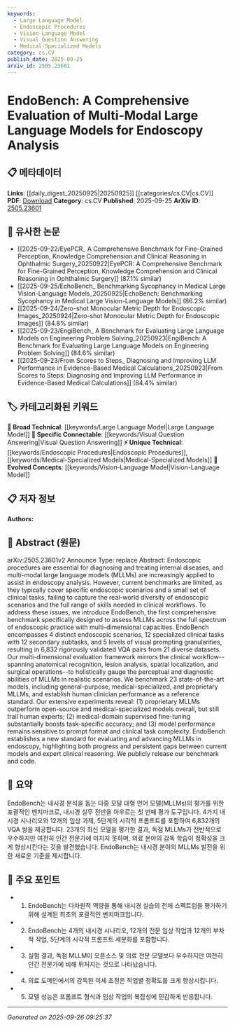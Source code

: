 ```yaml
---
keywords:
  - Large Language Model
  - Endoscopic Procedures
  - Vision-Language Model
  - Visual Question Answering
  - Medical-Specialized Models
category: cs.CV
publish_date: 2025-09-25
arxiv_id: 2505.23601
---
```


<!-- KEYWORD_LINKING_METADATA:
{
  "processed_timestamp": "2025-09-26T09:25:37.337133",
  "vocabulary_version": "1.0",
  "selected_keywords": [
    "Large Language Model",
    "Endoscopic Procedures",
    "Vision-Language Model",
    "Visual Question Answering",
    "Medical-Specialized Models"
  ],
  "rejected_keywords": [],
  "similarity_scores": {
    "Large Language Model": 0.82,
    "Endoscopic Procedures": 0.78,
    "Vision-Language Model": 0.8,
    "Visual Question Answering": 0.79,
    "Medical-Specialized Models": 0.77
  },
  "extraction_method": "AI_prompt_based",
  "budget_applied": true,
  "candidates_json": {
    "candidates": [
      {
        "surface": "Multi-Modal Large Language Models",
        "canonical": "Large Language Model",
        "aliases": [
          "MLLM",
          "Multi-Modal LLM"
        ],
        "category": "broad_technical",
        "rationale": "Connects to the broader concept of language models used in various technical domains.",
        "novelty_score": 0.45,
        "connectivity_score": 0.88,
        "specificity_score": 0.65,
        "link_intent_score": 0.82
      },
      {
        "surface": "Endoscopic Procedures",
        "canonical": "Endoscopic Procedures",
        "aliases": [
          "Endoscopy"
        ],
        "category": "unique_technical",
        "rationale": "Central to the paper's focus on medical applications and specific to the domain of endoscopy.",
        "novelty_score": 0.75,
        "connectivity_score": 0.6,
        "specificity_score": 0.85,
        "link_intent_score": 0.78
      },
      {
        "surface": "Vision-Language Model",
        "canonical": "Vision-Language Model",
        "aliases": [
          "VLM"
        ],
        "category": "evolved_concepts",
        "rationale": "Represents a key area of research in combining visual and textual data processing.",
        "novelty_score": 0.68,
        "connectivity_score": 0.83,
        "specificity_score": 0.72,
        "link_intent_score": 0.8
      },
      {
        "surface": "Visual Question Answering",
        "canonical": "Visual Question Answering",
        "aliases": [
          "VQA"
        ],
        "category": "specific_connectable",
        "rationale": "A specific task that bridges computer vision and natural language processing.",
        "novelty_score": 0.6,
        "connectivity_score": 0.85,
        "specificity_score": 0.78,
        "link_intent_score": 0.79
      },
      {
        "surface": "Medical-Specialized Models",
        "canonical": "Medical-Specialized Models",
        "aliases": [
          "Medical ML Models"
        ],
        "category": "unique_technical",
        "rationale": "Highlights the specialization of models for medical applications, crucial for domain-specific insights.",
        "novelty_score": 0.7,
        "connectivity_score": 0.75,
        "specificity_score": 0.8,
        "link_intent_score": 0.77
      }
    ],
    "ban_list_suggestions": [
      "benchmark",
      "performance",
      "experiment"
    ]
  },
  "decisions": [
    {
      "candidate_surface": "Multi-Modal Large Language Models",
      "resolved_canonical": "Large Language Model",
      "decision": "linked",
      "scores": {
        "novelty": 0.45,
        "connectivity": 0.88,
        "specificity": 0.65,
        "link_intent": 0.82
      }
    },
    {
      "candidate_surface": "Endoscopic Procedures",
      "resolved_canonical": "Endoscopic Procedures",
      "decision": "linked",
      "scores": {
        "novelty": 0.75,
        "connectivity": 0.6,
        "specificity": 0.85,
        "link_intent": 0.78
      }
    },
    {
      "candidate_surface": "Vision-Language Model",
      "resolved_canonical": "Vision-Language Model",
      "decision": "linked",
      "scores": {
        "novelty": 0.68,
        "connectivity": 0.83,
        "specificity": 0.72,
        "link_intent": 0.8
      }
    },
    {
      "candidate_surface": "Visual Question Answering",
      "resolved_canonical": "Visual Question Answering",
      "decision": "linked",
      "scores": {
        "novelty": 0.6,
        "connectivity": 0.85,
        "specificity": 0.78,
        "link_intent": 0.79
      }
    },
    {
      "candidate_surface": "Medical-Specialized Models",
      "resolved_canonical": "Medical-Specialized Models",
      "decision": "linked",
      "scores": {
        "novelty": 0.7,
        "connectivity": 0.75,
        "specificity": 0.8,
        "link_intent": 0.77
      }
    }
  ]
}
-->

# EndoBench: A Comprehensive Evaluation of Multi-Modal Large Language Models for Endoscopy Analysis

## 📋 메타데이터

**Links**: [[daily_digest_20250925|20250925]] [[categories/cs.CV|cs.CV]]
**PDF**: [Download](https://arxiv.org/pdf/2505.23601.pdf)
**Category**: cs.CV
**Published**: 2025-09-25
**ArXiv ID**: [2505.23601](https://arxiv.org/abs/2505.23601)

## 🔗 유사한 논문
- [[2025-09-22/EyePCR_ A Comprehensive Benchmark for Fine-Grained Perception, Knowledge Comprehension and Clinical Reasoning in Ophthalmic Surgery_20250922|EyePCR: A Comprehensive Benchmark for Fine-Grained Perception, Knowledge Comprehension and Clinical Reasoning in Ophthalmic Surgery]] (87.1% similar)
- [[2025-09-25/EchoBench_ Benchmarking Sycophancy in Medical Large Vision-Language Models_20250925|EchoBench: Benchmarking Sycophancy in Medical Large Vision-Language Models]] (86.2% similar)
- [[2025-09-24/Zero-shot Monocular Metric Depth for Endoscopic Images_20250924|Zero-shot Monocular Metric Depth for Endoscopic Images]] (84.8% similar)
- [[2025-09-23/EngiBench_ A Benchmark for Evaluating Large Language Models on Engineering Problem Solving_20250923|EngiBench: A Benchmark for Evaluating Large Language Models on Engineering Problem Solving]] (84.6% similar)
- [[2025-09-23/From Scores to Steps_ Diagnosing and Improving LLM Performance in Evidence-Based Medical Calculations_20250923|From Scores to Steps: Diagnosing and Improving LLM Performance in Evidence-Based Medical Calculations]] (84.4% similar)

## 🏷️ 카테고리화된 키워드
**🧠 Broad Technical**: [[keywords/Large Language Model|Large Language Model]]
**🔗 Specific Connectable**: [[keywords/Visual Question Answering|Visual Question Answering]]
**⚡ Unique Technical**: [[keywords/Endoscopic Procedures|Endoscopic Procedures]], [[keywords/Medical-Specialized Models|Medical-Specialized Models]]
**🚀 Evolved Concepts**: [[keywords/Vision-Language Model|Vision-Language Model]]

## 📋 저자 정보

**Authors:** 

## 📄 Abstract (원문)

arXiv:2505.23601v2 Announce Type: replace 
Abstract: Endoscopic procedures are essential for diagnosing and treating internal diseases, and multi-modal large language models (MLLMs) are increasingly applied to assist in endoscopy analysis. However, current benchmarks are limited, as they typically cover specific endoscopic scenarios and a small set of clinical tasks, failing to capture the real-world diversity of endoscopic scenarios and the full range of skills needed in clinical workflows. To address these issues, we introduce EndoBench, the first comprehensive benchmark specifically designed to assess MLLMs across the full spectrum of endoscopic practice with multi-dimensional capacities. EndoBench encompasses 4 distinct endoscopic scenarios, 12 specialized clinical tasks with 12 secondary subtasks, and 5 levels of visual prompting granularities, resulting in 6,832 rigorously validated VQA pairs from 21 diverse datasets. Our multi-dimensional evaluation framework mirrors the clinical workflow--spanning anatomical recognition, lesion analysis, spatial localization, and surgical operations--to holistically gauge the perceptual and diagnostic abilities of MLLMs in realistic scenarios. We benchmark 23 state-of-the-art models, including general-purpose, medical-specialized, and proprietary MLLMs, and establish human clinician performance as a reference standard. Our extensive experiments reveal: (1) proprietary MLLMs outperform open-source and medical-specialized models overall, but still trail human experts; (2) medical-domain supervised fine-tuning substantially boosts task-specific accuracy; and (3) model performance remains sensitive to prompt format and clinical task complexity. EndoBench establishes a new standard for evaluating and advancing MLLMs in endoscopy, highlighting both progress and persistent gaps between current models and expert clinical reasoning. We publicly release our benchmark and code.

## 📝 요약

EndoBench는 내시경 분석을 돕는 다중 모달 대형 언어 모델(MLLMs)의 평가를 위한 포괄적인 벤치마크로, 내시경 실무 전반을 아우르는 첫 번째 평가 도구입니다. 4가지 내시경 시나리오와 12개의 임상 과제, 5단계의 시각적 프롬프트를 포함하여 6,832개의 VQA 쌍을 제공합니다. 23개의 최신 모델을 평가한 결과, 독점 MLLMs가 전반적으로 우수하지만 여전히 인간 전문가에 미치지 못하며, 의료 분야의 감독 학습이 정확성을 크게 향상시킨다는 것을 발견했습니다. EndoBench는 내시경 분야의 MLLMs 발전을 위한 새로운 기준을 제시합니다.

## 🎯 주요 포인트

- 1. EndoBench는 다차원적 역량을 통해 내시경 실습의 전체 스펙트럼을 평가하기 위해 설계된 최초의 포괄적인 벤치마크입니다.
- 2. EndoBench는 4개의 내시경 시나리오, 12개의 전문 임상 작업과 12개의 부차적 작업, 5단계의 시각적 프롬프트 세분화를 포함합니다.
- 3. 실험 결과, 독점 MLLM이 오픈소스 및 의료 전문 모델보다 우수하지만 여전히 인간 전문가에 비해 뒤처지는 것으로 나타났습니다.
- 4. 의료 도메인에서의 감독된 미세 조정은 작업별 정확도를 크게 향상시킵니다.
- 5. 모델 성능은 프롬프트 형식과 임상 작업의 복잡성에 민감하게 반응합니다.


---

*Generated on 2025-09-26 09:25:37*